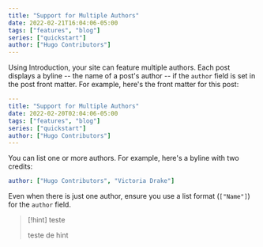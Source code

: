 ```yaml
---
title: "Support for Multiple Authors"
date: 2022-02-21T16:04:06-05:00
tags: ["features", "blog"]
series: ["quickstart"]
author: ["Hugo Contributors"]
---
```


Using Introduction, your site can feature multiple authors. Each post displays a byline -- the name of a post's author -- if the `author` field is set in the post front matter. For example, here's the front matter for this post:

```yaml
---
title: "Support for Multiple Authors"
date: 2022-02-20T02:04:06-05:00
tags: ["features", "blog"]
series: ["quickstart"]
author: ["Hugo Contributors"]
---
```

You can list one or more authors. For example, here's a byline with two credits:

```yaml
author: ["Hugo Contributors", "Victoria Drake"]
```

Even when there is just one author, ensure you use a list format (`["Name"]`) for the `author` field.


>[!hint] teste
>
>teste de hint